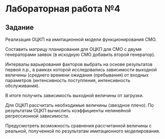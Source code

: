 # Лабораторная работа №4

## Задание
Реализация ОЦКП на имитационной модели функционирования СМО.

Составить матрицу планирования для ОЦКП  для  СМО с двумя генераторами заявок  (в исходную СМО добавить второй генератор). 

Интервалы варьирования факторов выбрать на основе результатов первой л.р., в рамках которой исследовались зависимости выходной величины (среднего времени ожидания (пребывания) от входных параметров (интенсивность поступления, интенсивность обслуживания).  

В итоге получить зависимость выходной величины от загрузки.

Для ОЦКП рассчитать необходимые величины (звездное плечо).
По результатам ОЦКП вычислить коэффициенты нелинейной регрессионной зависимости.

Предусмотреть возможность сравнения рассчитанной величины с реальной, полученной по результатам имитационного моделирования.
